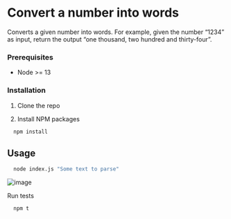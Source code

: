 # Convert a number into words #

Converts a given number into words. For example, given the number “1234” as input, return the output “one thousand, two hundred and thirty-four”.


### Prerequisites

* Node >= 13



### Installation

 
1. Clone the repo


2. Install NPM packages

```sh
  npm install
```


## Usage


```sh
  node index.js "Some text to parse"
```

![image](https://user-images.githubusercontent.com/810215/84938086-9d7d2080-b0d4-11ea-9de5-b3255dc69e3e.png)


Run tests

```sh
  npm t
```

